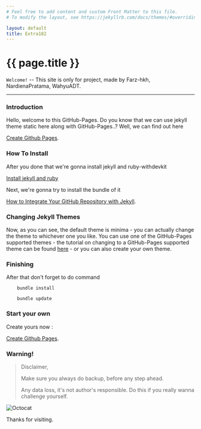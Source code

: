 ```yaml
---
# Feel free to add content and custom Front Matter to this file.
# To modify the layout, see https://jekyllrb.com/docs/themes/#overriding-theme-defaults

layout: default
title: Extra182
---
```


[comment]: # (This is the most platform independent comment)

# {{ page.title }}

`Welcome!` -- This site is only for project, made by
Farz-hkh, NardienaPratama, WahyuADT.


---
### Introduction
Hello, welcome to this GitHub-Pages.
Do you know that we can use jekyll theme static here along with GitHub-Pages..?
Well, we can find out here

[Create Github Pages](2019/01/09/GitHubPages.html).

### How To Install
After you done that we're gonna install jekyll and ruby-withdevkit

[Install jekyll and ruby](/step/2019-01-09-RubyandJekyllInstallation.html)

Next, we're gonna try to install the bundle of it

[How to Integrate Your GitHub Repository with Jekyll](/step/CommandsUsingJekyll.html).

### Changing Jekyll Themes
Now, as you can see, the default theme is minima - you can actually change the theme to whichever one you like. You can use one of the GitHub-Pages supported themes - the tutorial on changing to a GitHub-Pages supported theme can be found [here](/step/ChangeJekyllTheme.html) - or you can also create your own theme.

### Finishing
After that don't forget to do command

```PS
    bundle install
```  

```PS
    bundle update
```

### Start your own
Create yours now :

[Create Github Pages](./Logs.md).



### Warning!
> Disclaimer,
>
> Make sure you always do backup, before any step ahead.
>
> Any data loss, it's not author's responsible. Do this if you really wanna challenge yourself.


![Octocat](https://assets-cdn.github.com/images/icons/emoji/octocat.png)

Thanks for visiting.
